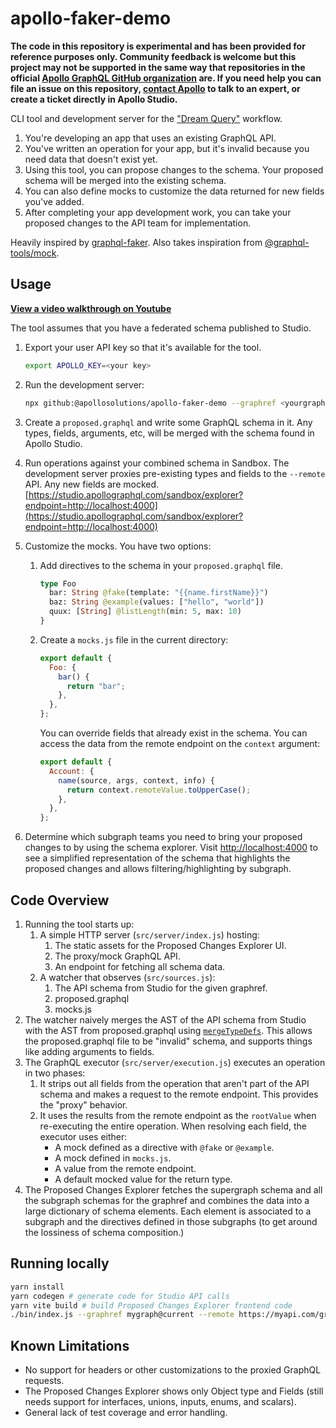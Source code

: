 # apollo-faker-demo

**The code in this repository is experimental and has been provided for reference purposes only. Community feedback is welcome but this project may not be supported in the same way that repositories in the official [Apollo GraphQL GitHub organization](https://github.com/apollographql) are. If you need help you can file an issue on this repository, [contact Apollo](https://www.apollographql.com/contact-sales) to talk to an expert, or create a ticket directly in Apollo Studio.**

CLI tool and development server for the ["Dream Query"](https://engineeringblog.yelp.com/2020/10/dream-query.html) workflow.

1. You're developing an app that uses an existing GraphQL API.
2. You've written an operation for your app, but it's invalid because you need data that doesn't exist yet.
3. Using this tool, you can propose changes to the schema. Your proposed schema will be merged into the existing schema.
4. You can also define mocks to customize the data returned for new fields you've added.
5. After completing your app development work, you can take your proposed changes to the API team for implementation.

Heavily inspired by [graphql-faker](https://github.com/APIs-guru/graphql-faker). Also takes inspiration from [@graphql-tools/mock](https://github.com/ardatan/graphql-tools).

## Usage

[**View a video walkthrough on Youtube**](https://www.youtube.com/watch?v=BWR5QVZ4c-8)

The tool assumes that you have a federated schema published to Studio.

1. Export your user API key so that it's available for the tool.

   ```sh
   export APOLLO_KEY=<your key>
   ```

2. Run the development server:
   ```sh
   npx github:@apollosolutions/apollo-faker-demo --graphref <yourgraph>@<variant> --remote https://yourapi.com/graphql
   ```
3. Create a `proposed.graphql` and write some GraphQL schema in it. Any types, fields, arguments, etc, will be merged with the schema found in Apollo Studio.
4. Run operations against your combined schema in Sandbox. The development server proxies pre-existing types and fields to the `--remote` API. Any new fields are mocked.
   [https://studio.apollographql.com/sandbox/explorer?endpoint=http://localhost:4000](https://studio.apollographql.com/sandbox/explorer?endpoint=http://localhost:4000)
5. Customize the mocks. You have two options:
   1. Add directives to the schema in your `proposed.graphql` file.
      ```graphql
      type Foo
        bar: String @fake(template: "{{name.firstName}}")
        baz: String @example(values: ["hello", "world"])
        quux: [String] @listLength(min: 5, max: 10)
      }
      ```
   2. Create a `mocks.js` file in the current directory:
      ```js
      export default {
        Foo: {
          bar() {
            return "bar";
          },
        },
      };
      ```
      You can override fields that already exist in the schema. You can access the data from the remote endpoint on the `context` argument:
      ```js
      export default {
        Account: {
          name(source, args, context, info) {
            return context.remoteValue.toUpperCase();
          },
        },
      };
      ```
6. Determine which subgraph teams you need to bring your proposed changes to by using the schema explorer. Visit [http://localhost:4000](http://localhost:4000) to see a simplified representation of the schema that highlights the proposed changes and allows filtering/highlighting by subgraph.

## Code Overview

1. Running the tool starts up:
   1. A simple HTTP server (`src/server/index.js`) hosting:
      1. The static assets for the Proposed Changes Explorer UI.
      2. The proxy/mock GraphQL API.
      3. An endpoint for fetching all schema data.
   2. A watcher that observes (`src/sources.js`):
      1. The API schema from Studio for the given graphref.
      2. proposed.graphql
      3. mocks.js
2. The watcher naively merges the AST of the API schema from Studio with the AST from proposed.graphql using [`mergeTypeDefs`](https://www.graphql-tools.com/docs/api/modules/merge_src#mergetypedefs). This allows the proposed.graphql file to be "invalid" schema, and supports things like adding arguments to fields.
3. The GraphQL executor (`src/server/execution.js`) executes an operation in two phases:
   1. It strips out all fields from the operation that aren't part of the API schema and makes a request to the remote endpoint. This provides the "proxy" behavior.
   2. It uses the results from the remote endpoint as the `rootValue` when re-executing the entire operation. When resolving each field, the executor uses either:
      - A mock defined as a directive with `@fake` or `@example`.
      - A mock defined in `mocks.js`.
      - A value from the remote endpoint.
      - A default mocked value for the return type.
4. The Proposed Changes Explorer fetches the supergraph schema and all the subgraph schemas for the graphref and combines the data into a large dictionary of schema elements. Each element is associated to a subgraph and the directives defined in those subgraphs (to get around the lossiness of schema composition.)

## Running locally

```sh
yarn install
yarn codegen # generate code for Studio API calls
yarn vite build # build Proposed Changes Explorer frontend code
./bin/index.js --graphref mygraph@current --remote https://myapi.com/graphql
```

## Known Limitations

- No support for headers or other customizations to the proxied GraphQL requests.
- The Proposed Changes Explorer shows only Object type and Fields (still needs support for interfaces, unions, inputs, enums, and scalars).
- General lack of test coverage and error handling.
